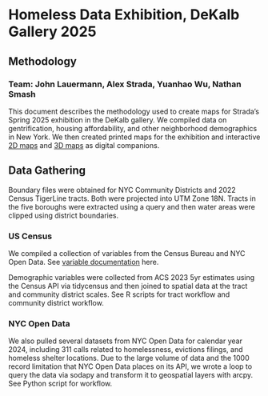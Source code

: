 # Homeless Data Exhibition, DeKalb Gallery 2025
## Methodology
### Team: John Lauermann, Alex Strada, Yuanhao Wu, Nathan Smash
 
This document describes the methodology used to create maps for Strada’s Spring 2025 exhibition in the DeKalb gallery. We compiled data on gentrification, housing affordability, and other neighborhood demographics in New York. We then created printed maps for the exhibition and interactive [2D maps]([url](https://prattsavi.maps.arcgis.com/apps/webappviewer/index.html?id=6deed25ae96b496ca4cbc66723d51abe)) and [3D maps]([url](https://prattsavi.maps.arcgis.com/apps/webappviewer3d/index.html?id=61d3ae908f314ac7ba09283414a42807)) as digital companions.


 
## Data Gathering

Boundary files were obtained for NYC Community Districts and 2022 Census TigerLine tracts. Both were projected into UTM Zone 18N. Tracts in the five boroughs were extracted using a query and then water areas were clipped using district boundaries. 

### US Census
We compiled a collection of variables from the Census Bureau and NYC Open Data. See [variable documentation](https://docs.google.com/spreadsheets/d/1ocsovQU9sfGW3KTDgE4AntTEQhZ-ztR_e0dDfXoxsf8/edit?usp=sharing) here. 

Demographic variables were collected from ACS 2023 5yr estimates using the Census API via tidycensus and then joined to spatial data at the tract and community district scales. See R scripts for tract workflow and community district workflow. 


### NYC Open Data

We also pulled several datasets from NYC Open Data for calendar year 2024, including 311 calls related to homelessness, evictions filings, and homeless shelter locations. Due to the large volume of data and the 1000 record limitation that NYC Open Data places on its API, we wrote a loop to query the data via sodapy and transform it to geospatial layers with arcpy. See Python script for workflow.  
